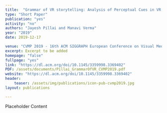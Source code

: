 ```yaml
---
title:  "Grammar of VR storytelling: Analysis of Perceptual Cues in VR Cinema"
type: "Short Paper"
publication: "yes"
activity: "no"
authors: "Jayesh Pillai and Manavi Verma"
year: "2019"
date: 2019-12-17

venue: "CVMP 2019 - 16th ACM SIGGRAPH European Conference on Visual Media Production, London, UK"
excerpt: Excerpt to be added
homepage: "false"
fullpage: "yes"
link: "https://dl.acm.org/doi/10.1145/3359998.3369402"
PDF: /assets/documents/Pillai_GrammarOfVR_CVMP2019.pdf
website: "https://dl.acm.org/doi/10.1145/3359998.3369402"
header:
    teaser: /assets/img/publications/icon-pub-cvmp2019.jpg
layout: publications 

---
```


Placeholder Content
